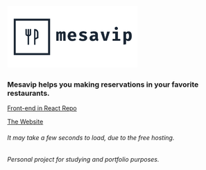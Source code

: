 <h1>
  <img alt="Mesavip" title="Mesavip" src=".github/logo.png" width="300px" />
</h1>

### Mesavip helps you making reservations in your favorite restaurants.

 
[Front-end in React Repo](https://github.com/danielmarques12/mesavip-web)

[The Website](https://mesavip-web.herokuapp.com/)
###### It may take a few seconds to load, due to the free hosting.

###### Personal project for studying and portfolio purposes.
